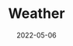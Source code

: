 ---
title: Weather
id: weather
tech: API, JavaScript
date: 2022-05-06
link: https://zacharyc.site/code/weather
linktext: View
---